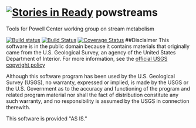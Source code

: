 [![Stories in Ready](https://badge.waffle.io/usgs-r/powstreams.png?label=ready&title=Ready)](https://waffle.io/usgs-r/powstreams)
powstreams
==========

Tools for Powell Center working group on stream metabolism

[![Build status](https://ci.appveyor.com/api/projects/status/gg6y017krc5ij0ba?svg=true)](https://ci.appveyor.com/project/jread-usgs/powstreams)
[![Build Status](https://travis-ci.org/USGS-R/powstreams.svg)](https://travis-ci.org/USGS-R/powstreams)
[![Coverage Status](https://img.shields.io/coveralls/USGS-R/powstreams.svg)](https://coveralls.io/r/USGS-R/powstreams)
##Disclaimer
This software is in the public domain because it contains materials that originally came from the U.S. Geological Survey, an agency of the United States Department of Interior. For more information, see the [official USGS copyright policy](http://www.usgs.gov/visual-id/credit_usgs.html#copyright/ "official USGS copyright policy")

Although this software program has been used by the U.S. Geological Survey (USGS), no warranty, expressed or implied, is made by the USGS or the U.S. Government as to the accuracy and functioning of the program and related program material nor shall the fact of distribution constitute any such warranty, and no responsibility is assumed by the USGS in connection therewith.

This software is provided "AS IS."
